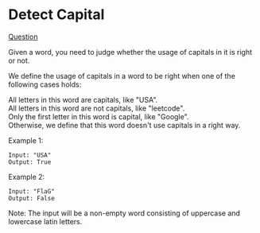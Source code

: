 # Detect Capital

[Question](https://leetcode.com/problems/detect-capital/)

Given a word, you need to judge whether the usage of capitals in it is right or not.

We define the usage of capitals in a word to be right when one of the following cases holds:

All letters in this word are capitals, like "USA".  
All letters in this word are not capitals, like "leetcode".  
Only the first letter in this word is capital, like "Google".  
Otherwise, we define that this word doesn't use capitals in a right way.

Example 1:

```
Input: "USA"
Output: True
```

Example 2:

```
Input: "FlaG"
Output: False
```

Note: The input will be a non-empty word consisting of uppercase and lowercase latin letters.
